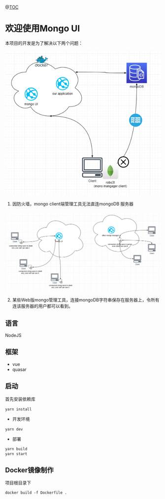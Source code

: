 @[TOC](Welcome)

# 欢迎使用Mongo UI
本项目的开发是为了解决以下两个问题：
    
![image](./Solution.png)
    
1.  因防火墙，mongo client端管理工具无法直连mongoDB 服务器
    
![image](./Solution2.png)
    
2. 某些Web版mongo管理工具，连接mongoDB字符串保存在服务器上，令所有连该服务器的用户都可以看到。
    
    
    
## 语言
NodeJS

## 框架
- vue
- quasar

## 启动
首先安装依赖库
    
```yarn install```
    

- 开发环境
    
```yarn dev```
    

- 部署
```
yarn build
yarn start
```

## Docker镜像制作
项目根目录下
```
docker build -f Dockerfile .
```


